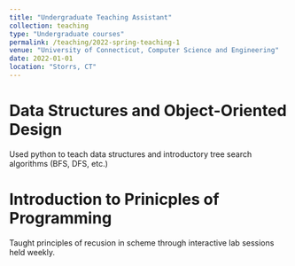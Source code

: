 ```yaml
---
title: "Undergraduate Teaching Assistant"
collection: teaching
type: "Undergraduate courses"
permalink: /teaching/2022-spring-teaching-1
venue: "University of Connecticut, Computer Science and Engineering"
date: 2022-01-01
location: "Storrs, CT"
---
```


Data Structures and Object-Oriented Design
======
Used python to teach data structures and introductory tree search algorithms (BFS, DFS, etc.)

Introduction to Prinicples of Programming
======
Taught principles of recusion in scheme through interactive lab sessions held weekly.


